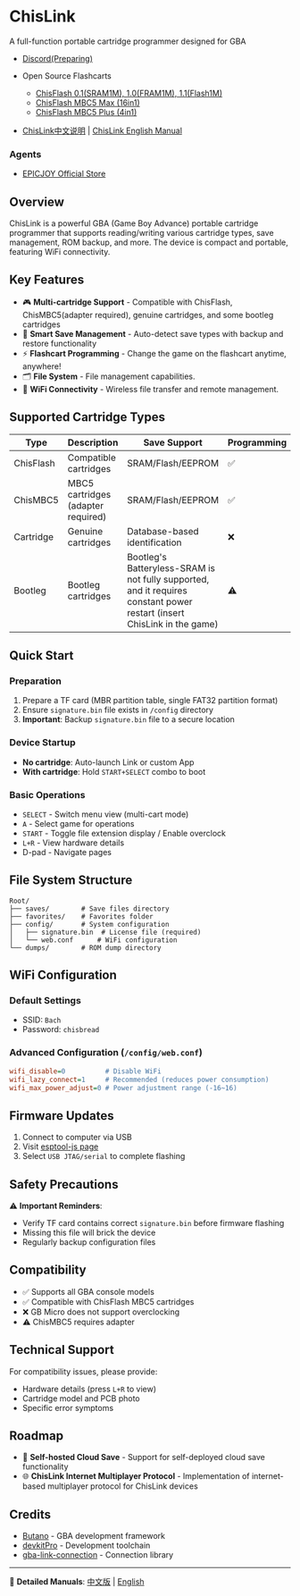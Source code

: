 # ChisLink

A full-function portable cartridge programmer designed for GBA

- [Discord(Preparing)](https://discord.gg/Hq8PSSpnEM)

- Open Source Flashcarts
    - [ChisFlash 0.1(SRAM1M), 1.0(FRAM1M), 1.1(Flash1M)](https://github.com/ChisBread/ChisFlash)
    - [ChisFlash MBC5 Max (16in1)](https://oshwhub.com/morinaka/chisflash-mbc5-max-32m-gbc-shao-lu-ka)
    - [ChisFlash MBC5 Plus (4in1)](https://oshwhub.com/morinaka/chisflash-mbc5-gbc-shao-lu-ka)

- [ChisLink中文说明](./docs/manual-zh.md) | [ChisLink English Manual](./docs/manual-en.md)

### Agents
- [EPICJOY Official Store](https://www.aliexpress.us/item/3256809487843308.html)

## Overview

ChisLink is a powerful GBA (Game Boy Advance) portable cartridge programmer that supports reading/writing various cartridge types, save management, ROM backup, and more. The device is compact and portable, featuring WiFi connectivity.

## Key Features

- 🎮 **Multi-cartridge Support** - Compatible with ChisFlash, ChisMBC5(adapter required), genuine cartridges, and some bootleg cartridges
- 💾 **Smart Save Management** - Auto-detect save types with backup and restore functionality
- ⚡ **Flashcart Programming** - Change the game on the flashcart anytime, anywhere!
- 🗂️ **File System** - File management capabilities.
- 📡 **WiFi Connectivity** - Wireless file transfer and remote management.

## Supported Cartridge Types

| Type | Description | Save Support | Programming |
|------|-------------|--------------|-------------|
| ChisFlash | Compatible cartridges | SRAM/Flash/EEPROM | ✅ |
| ChisMBC5 | MBC5 cartridges (adapter required) | SRAM/Flash/EEPROM | ✅ |
| Cartridge | Genuine cartridges | Database-based identification | ❌ |
| Bootleg | Bootleg cartridges | Bootleg's Batteryless-SRAM is not fully supported, and it requires constant power restart (insert ChisLink in the game) | ⚠️ |

## Quick Start

### Preparation

1. Prepare a TF card (MBR partition table, single FAT32 partition format)
2. Ensure `signature.bin` file exists in `/config` directory
3. **Important**: Backup `signature.bin` file to a secure location

### Device Startup

- **No cartridge**: Auto-launch Link or custom App
- **With cartridge**: Hold `START+SELECT` combo to boot

### Basic Operations

- `SELECT` - Switch menu view (multi-cart mode)
- `A` - Select game for operations
- `START` - Toggle file extension display / Enable overclock
- `L+R` - View hardware details
- D-pad - Navigate pages

## File System Structure

```
Root/
├── saves/        # Save files directory
├── favorites/    # Favorites folder
├── config/       # System configuration
│   ├── signature.bin  # License file (required)
│   └── web.conf      # WiFi configuration
└── dumps/        # ROM dump directory
```

## WiFi Configuration

### Default Settings
- SSID: `Bach`
- Password: `chisbread`

### Advanced Configuration (`/config/web.conf`)
```ini
wifi_disable=0          # Disable WiFi
wifi_lazy_connect=1     # Recommended (reduces power consumption)
wifi_max_power_adjust=0 # Power adjustment range (-16~16)
```

## Firmware Updates

1. Connect to computer via USB
2. Visit [esptool-js page](https://chisbread.github.io/esptool-js/)
3. Select `USB JTAG/serial` to complete flashing

## Safety Precautions

⚠️ **Important Reminders**:
- Verify TF card contains correct `signature.bin` before firmware flashing
- Missing this file will brick the device
- Regularly backup configuration files

## Compatibility

- ✅ Supports all GBA console models
- ✅ Compatible with ChisFlash MBC5 cartridges
- ❌ GB Micro does not support overclocking
- ⚠️ ChisMBC5 requires adapter

## Technical Support

For compatibility issues, please provide:
- Hardware details (press `L+R` to view)
- Cartridge model and PCB photo
- Specific error symptoms

## Roadmap

- 🔮 **Self-hosted Cloud Save** - Support for self-deployed cloud save functionality
- 🌐 **ChisLink Internet Multiplayer Protocol** - Implementation of internet-based multiplayer protocol for ChisLink devices

## Credits

- [Butano](https://github.com/GValiente/butano) - GBA development framework
- [devkitPro](https://devkitpro.org/) - Development toolchain
- [gba-link-connection](https://github.com/afska/gba-link-connection) - Connection library

---

📖 **Detailed Manuals**: [中文版](./docs/manual-zh.md) | [English](./docs/manual-en.md)

